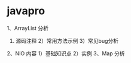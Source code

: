 # javapro

1、ArrayList 分析
   1) 源码注释
   2）常用方法示例
   3）常见bug分析

2、NIO 内容
   1）基础知识点
   2）实例
3、Map 分析

